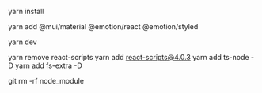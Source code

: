 yarn install

yarn add @mui/material @emotion/react @emotion/styled

yarn dev


yarn remove react-scripts
yarn add react-scripts@4.0.3
yarn add ts-node -D
yarn add fs-extra -D



git rm -rf node_module